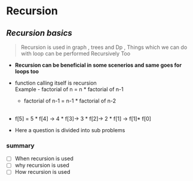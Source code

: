 # Recursion 

##  *Recursion basics*


>Recursion is used in graph , trees and Dp  ,  Things which we can do with loop can be performed Recursively Too 


* **Recursion can be beneficial in some scenerios and same goes for loops too** 

* function calling itself is recursion  
    Example -  factorial  of n =  n * factorial of n-1
    * factorial of n-1 =  n-1 * factorial of n-2  <br/><br/>
* f[5] = 5 * f[4] -> 4 * f[3]-> 3 * f[2]-> 2 * f[1]  -> f[1]* f[0]

* Here a question is divided into sub problems

### summary

- [ ] When recursion is used
- [ ] why recursion is used
- [ ] How  recursion is used
